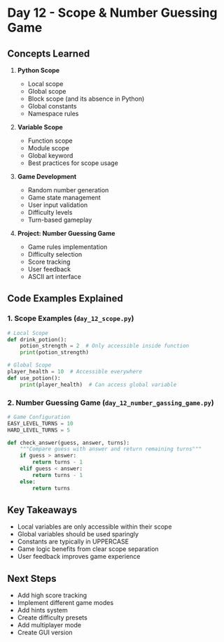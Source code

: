 # Day 12 - Scope & Number Guessing Game

## Concepts Learned
1. **Python Scope**
   - Local scope
   - Global scope
   - Block scope (and its absence in Python)
   - Global constants
   - Namespace rules

2. **Variable Scope**
   - Function scope
   - Module scope
   - Global keyword
   - Best practices for scope usage

3. **Game Development**
   - Random number generation
   - Game state management
   - User input validation
   - Difficulty levels
   - Turn-based gameplay

4. **Project: Number Guessing Game**
   - Game rules implementation
   - Difficulty selection
   - Score tracking
   - User feedback
   - ASCII art interface

## Code Examples Explained

### 1. Scope Examples (`day_12_scope.py`)
```python
# Local Scope
def drink_potion():
    potion_strength = 2  # Only accessible inside function
    print(potion_strength)

# Global Scope
player_health = 10  # Accessible everywhere
def use_potion():
    print(player_health)  # Can access global variable
```

### 2. Number Guessing Game (`day_12_number_gassing_game.py`)
```python
# Game Configuration
EASY_LEVEL_TURNS = 10
HARD_LEVEL_TURNS = 5

def check_answer(guess, answer, turns):
    """Compare guess with answer and return remaining turns"""
    if guess > answer:
        return turns - 1
    elif guess < answer:
        return turns - 1
    else:
        return turns
```

## Key Takeaways
- Local variables are only accessible within their scope
- Global variables should be used sparingly
- Constants are typically in UPPERCASE
- Game logic benefits from clear scope separation
- User feedback improves game experience

## Next Steps
- Add high score tracking
- Implement different game modes
- Add hints system
- Create difficulty presets
- Add multiplayer mode
- Create GUI version
